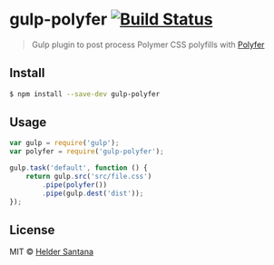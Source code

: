 # gulp-polyfer [![Build Status](https://travis-ci.org/heldr/gulp-polyfer.svg?branch=master)](https://travis-ci.org/heldr/gulp-polyfer)

> Gulp plugin to post process Polymer CSS polyfills with [Polyfer][npm-url]


## Install

```sh
$ npm install --save-dev gulp-polyfer
```


## Usage

```js
var gulp = require('gulp');
var polyfer = require('gulp-polyfer');

gulp.task('default', function () {
	return gulp.src('src/file.css')
		.pipe(polyfer())
		.pipe(gulp.dest('dist'));
});
```

## License

MIT © [Helder Santana](https://github.com/heldr)

[npm-url]: https://npmjs.org/package/polyfer

